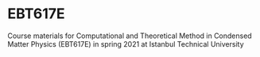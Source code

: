 # EBT617E
Course materials for Computational and Theoretical Method in Condensed Matter Physics (EBT617E) in  spring 2021 at Istanbul Technical University
